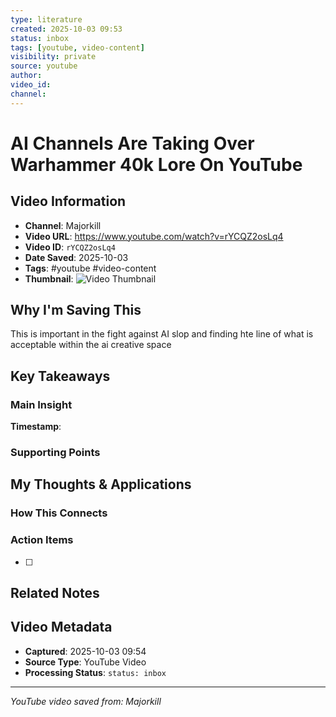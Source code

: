 ```yaml
---
type: literature
created: 2025-10-03 09:53
status: inbox
tags: [youtube, video-content]
visibility: private
source: youtube
author: 
video_id: 
channel: 
---
```



# AI Channels Are Taking Over Warhammer 40k Lore On YouTube

## Video Information
- **Channel**: Majorkill
- **Video URL**: https://www.youtube.com/watch?v=rYCQZ2osLq4
- **Video ID**: `rYCQZ2osLq4`
- **Date Saved**: 2025-10-03
- **Tags**: #youtube #video-content
- **Thumbnail**: ![Video Thumbnail](https://i.ytimg.com/vi/rYCQZ2osLq4/hqdefault.jpg)

## Why I'm Saving This
This is important in the fight against AI slop and finding hte line of what is acceptable within the ai creative space

## Key Takeaways
<!-- As you watch, capture key points here -->

### Main Insight
> 

**Timestamp**: 

### Supporting Points
<!-- Add more as you watch -->

## My Thoughts & Applications

### How This Connects
<!-- Links to your existing knowledge -->

### Action Items
- [ ] 

## Related Notes
<!-- Add [[wiki-links]] as you make connections -->

## Video Metadata
<!-- Auto-filled for future reference -->
- **Captured**: 2025-10-03 09:54
- **Source Type**: YouTube Video
- **Processing Status**: `status: inbox`

---
*YouTube video saved from: Majorkill*
